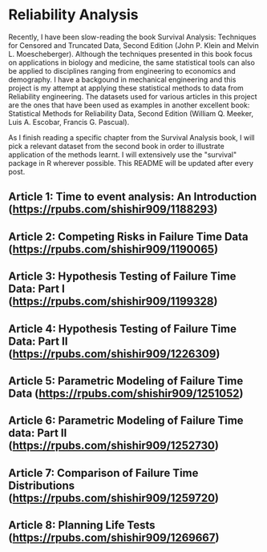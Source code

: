 # Reliability Analysis

Recently, I have been slow-reading the book Survival Analysis: Techniques for Censored and Truncated Data, Second Edition (John P. Klein and Melvin L. Moescheberger). Although the techniques presented in this book focus on applications in biology and medicine, the same statistical tools can also be applied to disciplines ranging from engineering to economics and demography. I have a backgound in mechanical engineering and this project is my attempt at applying these statistical methods to data from Reliability engineering. The datasets used for various articles in this project are the ones that have been used as examples in another excellent book: Statistical Methods for Reliability Data, Second Edition (William Q. Meeker, Luis A. Escobar, Francis G. Pascual).

As I finish reading a specific chapter from the Survival Analysis book, I will pick a relevant dataset from the second book in order to illustrate application of the methods learnt. I will extensively use the "survival" package in R wherever possible. This README will be updated after every post. 

## Article 1: Time to event analysis: An Introduction (https://rpubs.com/shishir909/1188293) 
## Article 2: Competing Risks in Failure Time Data (https://rpubs.com/shishir909/1190065)
## Article 3: Hypothesis Testing of Failure Time Data: Part I (https://rpubs.com/shishir909/1199328)
## Article 4: Hypothesis Testing of Failure Time Data: Part II (https://rpubs.com/shishir909/1226309)
## Article 5: Parametric Modeling of Failure Time Data (https://rpubs.com/shishir909/1251052)
## Article 6: Parametric Modeling of Failure Time data: Part II (https://rpubs.com/shishir909/1252730)
## Article 7: Comparison of Failure Time Distributions (https://rpubs.com/shishir909/1259720)
## Article 8: Planning Life Tests (https://rpubs.com/shishir909/1269667)
